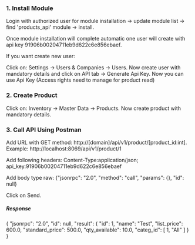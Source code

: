 <section class="oe_container">
    <div class="oe_row oe_spaced">
        <div class="oe_span12">
            <h3 class="oe_slogan">1. Install Module</h3>
        </div>
	      <div class="oe_span6">
            <p class="oe_mt32">
		          Login with authorized user for module installation -> update module list -> find 'products_api' module -> install.
            </p>
            <p class="oe_mt32">
		          Once module installation will complete automatic one user will create with api key 91906b00204711eb9d622c6e856ebaef. 
            </p>
            <p class="oe_mt32">
		          If you want create new user:
            </p>
            <p class="oe_mt32">
		          Click on: Settings -> Users & Companies -> Users. Now create user with mandatory details and click on API tab -> Generate Api Key. Now you can use Api Key (Access rights need to manage for product read)
            </p>
        </div>
    </div>
</section>
<section class="oe_container">
    <div class="oe_row oe_spaced">
        <div class="oe_span12">
            <h3 class="oe_slogan">2. Create Product</h3>
        </div>
	      <div class="oe_span6">
            <p class="oe_mt32">
		          Click on: Inventory -> Master Data -> Products. Now create product with mandatory details.
            </p>
        </div>
    </div>
</section>
<section class="oe_container">
    <div class="oe_row oe_spaced">
        <div class="oe_span12">
            <h3 class="oe_slogan">3. Call API Using Postman</h3>
        </div>
	      <div class="oe_span6">
            <p class="oe_mt32">
		          Add URL with GET method: http://[domain]/api/v1/product/[product_id:int]. Example: http://localhost:8069/api/v1/product/1
            </p>
            <p class="oe_mt32">
		          Add following headers: Content-Type:application/json; api_key:91906b00204711eb9d622c6e856ebaef
            </p>
            <p class="oe_mt32">
		          Add body type raw: {"jsonrpc": "2.0",
                "method": "call",
                "params": {},
                "id": null}
            </p>
            <p class="oe_mt32">
		          Click on Send.
            </p>
            <p class="oe_mt32">
              <h5>Response</h5>
            </p>
            <p class="oe_mt32">
		           {
                  "jsonrpc": "2.0",
                  "id": null,
                  "result": {
                      "id": 1,
                      "name": "Test",
                      "list_price": 600.0,
                      "standard_price": 500.0,
                      "qty_available": 10.0,
                      "categ_id": [
                          1,
                          "All"
                      ]
                  }
              }
            </p>
        </div>
    </div>
</section>
